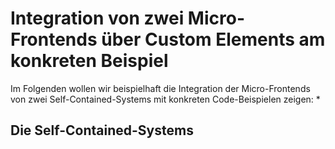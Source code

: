 # Integration von zwei Micro-Frontends über Custom Elements am konkreten Beispiel
Im Folgenden wollen wir beispielhaft die Integration der Micro-Frontends von zwei Self-Contained-Systems mit konkreten Code-Beispielen zeigen:
* 
## Die Self-Contained-Systems

<!--stackedit_data:
eyJoaXN0b3J5IjpbLTE5Njg2MjMyNDcsLTg5MjIxMDkxXX0=
-->